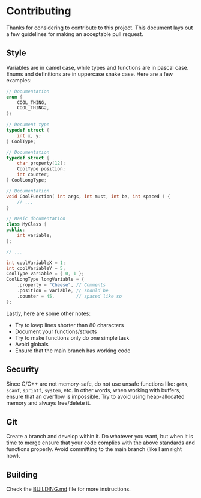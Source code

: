 # Contributing

Thanks for considering to contribute to this project. This document lays out a few guidelines for making an acceptable pull request.

## Style
Variables are in camel case, while types and functions are in pascal case. Enums and definitions are in uppercase snake case. Here are a few examples:
```c++
// Documentation
enum {
    COOL_THING,
    COOL_THING2,
};

// Document type
typedef struct {
    int x, y;
} CoolType;

// Documentation
typedef struct {
    char property[12];
    CoolType position;
    int counter;
} CoolLongType;

// Documentation
void CoolFunction( int args, int must, int be, int spaced ) {
    // ...
}

// Basic documentation
class MyClass {
public:
    int variable;
};

// ...

int coolVariableX = 1;
int coolVariableY = 5;
CoolType variable = { 0, 1 };
CoolLongType longVariable = {
    .property = "Cheese", // Comments
    .position = variable, // should be
    .counter = 45,        // spaced like so
};
```

Lastly, here are some other notes:
- Try to keep lines shorter than 80 characters
- Document your functions/structs
- Try to make functions only do one simple task
- Avoid globals
- Ensure that the main branch has working code

## Security
Since C/C++ are not memory-safe, do not use unsafe functions like: `gets`, `scanf`, `sprintf`, `system`, etc. In other words, when working with buffers, ensure that an overflow is impossible. Try to avoid using heap-allocated memory and always free/delete it.

## Git
Create a branch and develop within it. Do whatever you want, but when it is time to merge ensure that your code complies with the above standards and functions properly. Avoid committing to the main branch (like I am right now).

## Building
Check the [BUILDING.md](/BUILDING.md) file for more instructions.